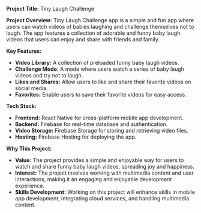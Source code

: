 **Project Title:** Tiny Laugh Challenge

**Project Overview:** Tiny Laugh  Challenge app is a simple and fun app where users can watch videos of babies laughing and challenge themselves not to laugh. The app features a collection of adorable and funny baby laugh videos that users can enjoy and share with friends and family.

**Key Features:**
- **Video Library:** A collection of preloaded funny baby laugh videos.
- **Challenge Mode:** A mode where users watch a series of baby laugh videos and try not to laugh.
- **Likes and Shares:** Allow users to like and share their favorite videos on social media.
- **Favorites:** Enable users to save their favorite videos for easy access.


**Tech Stack:**
- **Frontend:** React Native for cross-platform mobile app development.
- **Backend:** Firebase for real-time database and authentication.
- **Video Storage:** Firebase Storage for storing and retrieving video files.
- **Hosting:** Firebase Hosting for deploying the app.

**Why This Project:**
- **Value:** The project provides a simple and enjoyable way for users to watch and share funny baby laugh videos, spreading joy and happiness.
- **Interest:** The project involves working with multimedia content and user interactions, making it an engaging and enjoyable development experience.
- **Skills Development:** Working on this project will enhance skills in mobile app development, integrating cloud services, and handling multimedia content.


